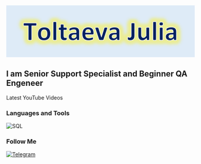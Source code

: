 ![Header](https://github.com/JuliaToltaeva/JuliaToltaeva/blob/main/assets/header.png)

## I am Senior Support Specialist and Beginner QA Engeneer

Latest YouTube Videos

### Languages and Tools
![SQL](https://img.shields.io/badge/-Sql-deebf7?style=for-the-badge&logo=mysql&logoColor=00648B)

### Follow Me
[![Telegram](https://img.shields.io/badge/-Telegram-deebf7?style=for-the-badge&logo=mysql&logoColor=27AOD9)](https://t.me/alta_eva)